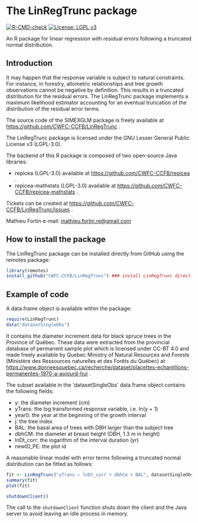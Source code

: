 The LinRegTrunc package
=======================

<!-- badges: start -->
[![R-CMD-check](https://github.com/CWFC-CCFB/LinRegTrunc/actions/workflows/R-CMD-check.yaml/badge.svg)](https://github.com/CWFC-CCFB/LinRegTrunc/actions/workflows/R-CMD-check.yaml)
[![License: LGPL v3](https://img.shields.io/badge/License-LGPL_v3-blue.svg)](https://www.gnu.org/licenses/lgpl-3.0)
<!-- badges: end -->

An R package for linear regression with residual errors following a truncated normal distribution.

## Introduction

It may happen that the response variable is subject to natural constraints. For instance, in forestry, allometric relationships and tree growth observations cannot be negative by definition. 
This results in a truncated distribution for the residual errors. The LinRegTrunc package implements a maximum likelihood estimator accounting for an eventual truncation of the distribution of
the residual error terms. 

The source code of the SIMEXGLM package is freely available at https://github.com/CWFC-CCFB/LinRegTrunc .

The LinRegTrunc package is licensed under the GNU Lesser General Public License v3 (LGPL-3.0).

The backend of this R package is composed of two open-source Java libraries:
* repicea (LGPL-3.0) available at https://github.com/CWFC-CCFB/repicea .
* repicea-mathstats (LGPL-3.0) available at https://github.com/CWFC-CCFB/repicea-mathstats .

Tickets can be created at https://github.com/CWFC-CCFB/LinRegTrunc/issues .

Mathieu Fortin
e-mail: mathieu.fortin.re@gmail.com

## How to install the package

The LinRegTrunc package can be installed directly from GitHub using the remotes package:

~~~R
library(remotes)
install_github("CWFC-CCFB/LinRegTrunc") ### install LinRegTrunc directly from GitHub
~~~

## Example of code

A data.frame object is available within the package: 

~~~R
require(LinRegTrunc)
data("datasetSingleObs")
~~~

It contains the diameter increment data for black spruce trees in the Province of Québec. These data 
were extracted from the provincial database of permanent sample plot which is licensed under CC-BT 4.0 and
made freely available by Quebec Ministry of Natural Resources and Forests (Ministère des Ressources naturelles et des
Forêts du Québec) at https://www.donneesquebec.ca/recherche/dataset/placettes-echantillons-permanentes-1970-a-aujourd-hui .

The subset available in the 'datasetSingleObs' data.frame object contains the following fields:

* y: the diameter increment (cm)
* yTrans: the log transformed response variable, i.e. ln(y + 1)
* year0: the year at the beginning of the growth interval
* j: the tree index
* BAL: the basal area of trees with DBH larger than the subject tree
* dbhCM: the diameter at breast height (DBH, 1.3 m in height)
* lnDt_corr: the logarithm of the interval duration (yr)
* newID_PE: the plot id

A reasonable linear model with error terms following a truncated normal distribution can be fitted as follows: 

~~~R 
fit <- LinRegTrunc("yTrans ~ lnDt_corr + dbhCm + BAL", datasetSingleObs, 0) # truncation below 0
summary(fit)
plot(fit)

shutdownClient()
~~~

The call to the <code>shutdownClient</code> function shuts down the client and the Java server to avoid leaving an idle process in memory. 

